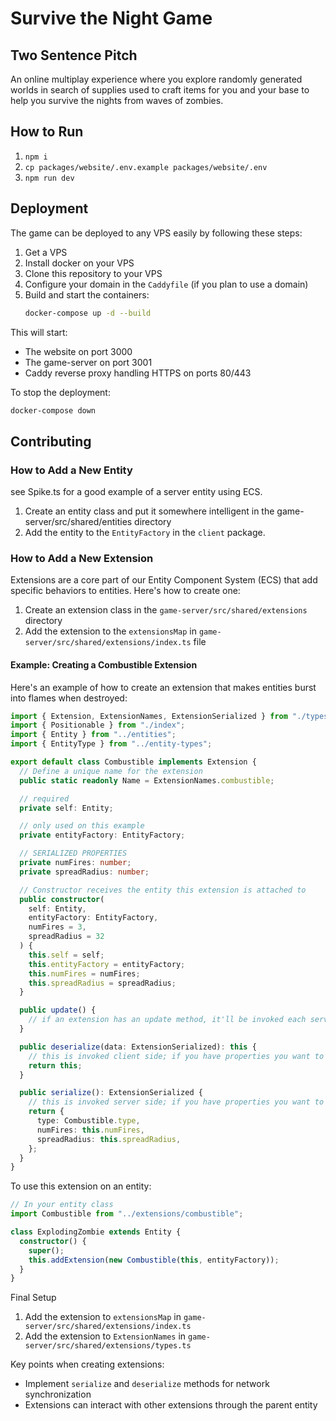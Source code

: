 # Survive the Night Game

## Two Sentence Pitch

An online multiplay experience where you explore randomly generated worlds in search of supplies used to craft items for you and your base to help you survive the nights from waves of zombies.

## How to Run

1. `npm i`
2. `cp packages/website/.env.example packages/website/.env`
3. `npm run dev`

## Deployment

The game can be deployed to any VPS easily by following these steps:

1. Get a VPS
2. Install docker on your VPS
3. Clone this repository to your VPS
4. Configure your domain in the `Caddyfile` (if you plan to use a domain)
5. Build and start the containers:
   ```bash
   docker-compose up -d --build
   ```

This will start:

- The website on port 3000
- The game-server on port 3001
- Caddy reverse proxy handling HTTPS on ports 80/443

To stop the deployment:

```bash
docker-compose down
```

## Contributing

### How to Add a New Entity

see Spike.ts for a good example of a server entity using ECS.

1. Create an entity class and put it somewhere intelligent in the game-server/src/shared/entities directory
2. Add the entity to the `EntityFactory` in the `client` package.

### How to Add a New Extension

Extensions are a core part of our Entity Component System (ECS) that add specific behaviors to entities. Here's how to create one:

1. Create an extension class in the `game-server/src/shared/extensions` directory
2. Add the extension to the `extensionsMap` in `game-server/src/shared/extensions/index.ts` file

#### Example: Creating a Combustible Extension

Here's an example of how to create an extension that makes entities burst into flames when destroyed:

```typescript
import { Extension, ExtensionNames, ExtensionSerialized } from "./types";
import { Positionable } from "./index";
import { Entity } from "../entities";
import { EntityType } from "../entity-types";

export default class Combustible implements Extension {
  // Define a unique name for the extension
  public static readonly Name = ExtensionNames.combustible;

  // required
  private self: Entity;

  // only used on this example
  private entityFactory: EntityFactory;

  // SERIALIZED PROPERTIES
  private numFires: number;
  private spreadRadius: number;

  // Constructor receives the entity this extension is attached to
  public constructor(
    self: Entity,
    entityFactory: EntityFactory,
    numFires = 3,
    spreadRadius = 32
  ) {
    this.self = self;
    this.entityFactory = entityFactory;
    this.numFires = numFires;
    this.spreadRadius = spreadRadius;
  }

  public update() {
    // if an extension has an update method, it'll be invoked each server tick
  }

  public deserialize(data: ExtensionSerialized): this {
    // this is invoked client side; if you have properties you want to sync between clients and server, you can deserialize them here
    return this;
  }

  public serialize(): ExtensionSerialized {
    // this is invoked server side; if you have properties you want to sync between clients and server, you can serialize them here
    return {
      type: Combustible.type,
      numFires: this.numFires,
      spreadRadius: this.spreadRadius,
    };
  }
}
```

To use this extension on an entity:

```typescript
// In your entity class
import Combustible from "../extensions/combustible";

class ExplodingZombie extends Entity {
  constructor() {
    super();
    this.addExtension(new Combustible(this, entityFactory));
  }
}
```

Final Setup

1. Add the extension to `extensionsMap` in `game-server/src/shared/extensions/index.ts`
2. Add the extension to `ExtensionNames` in `game-server/src/shared/extensions/types.ts`

Key points when creating extensions:

- Implement `serialize` and `deserialize` methods for network synchronization
- Extensions can interact with other extensions through the parent entity
